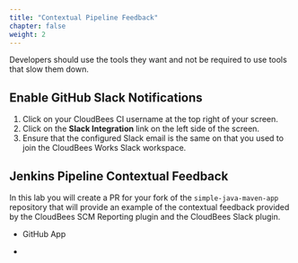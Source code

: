 ```yaml
---
title: "Contextual Pipeline Feedback"
chapter: false
weight: 2
---
```


Developers should use the tools they want and not be required to use tools that slow them down.

## Enable GitHub Slack Notifications

1. Click on your CloudBees CI username at the top right of your screen.
2. Click on the **Slack Integration** link on the left side of the screen.
3. Ensure that the configured Slack email is the same on that you used to join the CloudBees Works Slack workspace.

## Jenkins Pipeline Contextual Feedback
In this lab you will create a PR for your fork of the `simple-java-maven-app` repository that will provide an example of the contextual feedback provided by the CloudBees SCM Reporting plugin and the CloudBees Slack plugin.

- GitHub App

- 